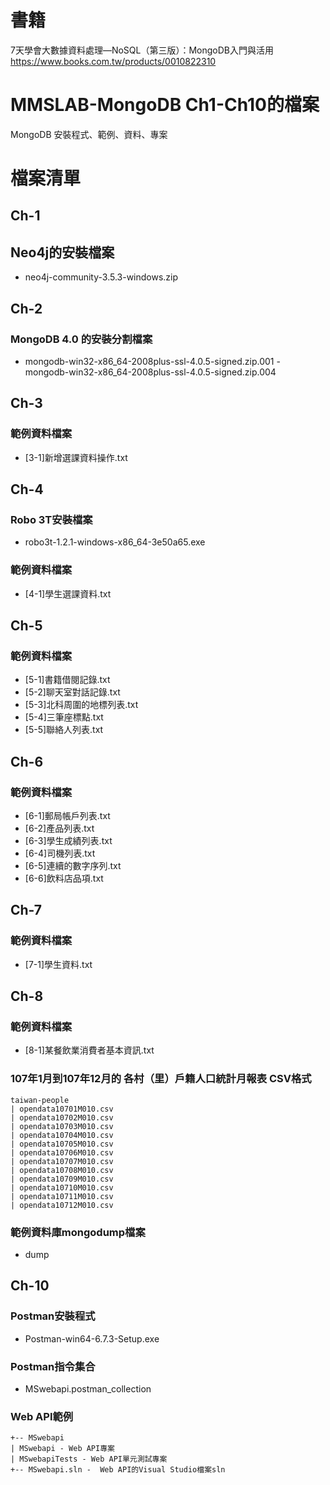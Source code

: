 # 書籍
7天學會大數據資料處理—NoSQL（第三版）：MongoDB入門與活用
https://www.books.com.tw/products/0010822310

# MMSLAB-MongoDB Ch1-Ch10的檔案
MongoDB 安裝程式、範例、資料、專案

# 檔案清單
## Ch-1
## Neo4j的安裝檔案 
- neo4j-community-3.5.3-windows.zip 
## Ch-2
### MongoDB 4.0 的安裝分割檔案 
- mongodb-win32-x86_64-2008plus-ssl-4.0.5-signed.zip.001 - mongodb-win32-x86_64-2008plus-ssl-4.0.5-signed.zip.004
## Ch-3
### 範例資料檔案 
- [3-1]新增選課資料操作.txt
## Ch-4
### Robo 3T安裝檔案 
- robo3t-1.2.1-windows-x86_64-3e50a65.exe
### 範例資料檔案 
- [4-1]學生選課資料.txt
## Ch-5
### 範例資料檔案 
- [5-1]書籍借閱記錄.txt 
- [5-2]聊天室對話記錄.txt 
- [5-3]北科周圍的地標列表.txt 
- [5-4]三筆座標點.txt 
- [5-5]聯絡人列表.txt
## Ch-6
### 範例資料檔案 
- [6-1]郵局帳戶列表.txt
- [6-2]產品列表.txt
- [6-3]學生成績列表.txt
- [6-4]司機列表.txt
- [6-5]連續的數字序列.txt
- [6-6]飲料店品項.txt
## Ch-7
### 範例資料檔案 
- [7-1]學生資料.txt
## Ch-8
### 範例資料檔案 
- [8-1]某餐飲業消費者基本資訊.txt
### 107年1月到107年12月的 各村（里）戶籍人口統計月報表 CSV格式
```
taiwan-people   
| opendata10701M010.csv  
| opendata10702M010.csv
| opendata10703M010.csv
| opendata10704M010.csv
| opendata10705M010.csv
| opendata10706M010.csv
| opendata10707M010.csv
| opendata10708M010.csv
| opendata10709M010.csv
| opendata10710M010.csv
| opendata10711M010.csv
| opendata10712M010.csv
```
### 範例資料庫mongodump檔案
- dump

## Ch-10
### Postman安裝程式
- Postman-win64-6.7.3-Setup.exe
### Postman指令集合
- MSwebapi.postman_collection
### Web API範例
```
+-- MSwebapi
| MSwebapi - Web API專案
| MSwebapiTests - Web API單元測試專案
+-- MSwebapi.sln -  Web API的Visual Studio檔案sln
